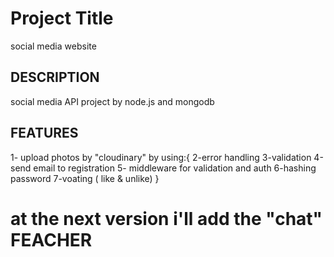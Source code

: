 # Project Title
social media website 
## DESCRIPTION
social media API project by node.js and mongodb 

## FEATURES
1- upload photos by "cloudinary"
by using:{
2-error handling
3-validation
4-send email to registration
5- middleware for validation and auth
6-hashing password
7-voating  ( like & unlike)
}

# at the next version i'll add the "chat"  FEACHER
 
